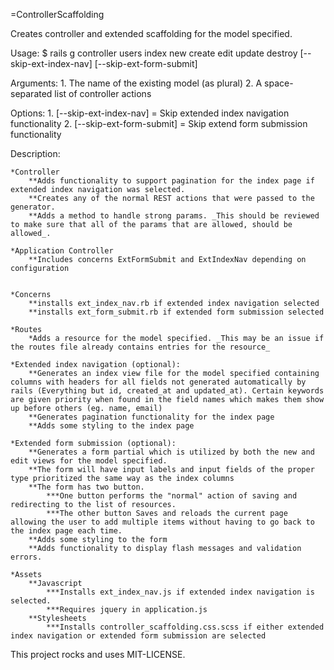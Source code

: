 =ControllerScaffolding

Creates controller and extended scaffolding for the model specified.

Usage: $ rails g controller users index new create edit update destroy 
[--skip-ext-index-nav] [--skip-ext-form-submit]

Arguments: 1. The name of the existing model (as plural)
					 2. A space-separated list of controller actions

Options: 1. [--skip-ext-index-nav] = Skip extended index navigation functionality
         2. [--skip-ext-form-submit] = Skip extend form submission functionality

Description:
	
	*Controller
		**Adds functionality to support pagination for the index page if extended index navigation was selected.
		**Creates any of the normal REST actions that were passed to the generator.
		**Adds a method to handle strong params. _This should be reviewed to make sure that all of the params that are allowed, should be allowed_.

	*Application Controller
		**Includes concerns ExtFormSubmit and ExtIndexNav depending on configuration

	
	*Concerns
		**installs ext_index_nav.rb if extended index navigation selected
		**installs ext_form_submit.rb if extended form submission selected

	*Routes
		*Adds a resource for the model specified. _This may be an issue if the routes file already contains entries for the resource_

	*Extended index navigation (optional):
		**Generates an index view file for the model specified containing columns with headers for all fields not generated automatically by rails (Everything but id, created_at and updated_at). Certain keywords are given priority when found in the field names which makes them show up before others (eg. name, email)
		**Generates pagination functionality for the index page
		**Adds some styling to the index page
	
	*Extended form submission (optional):
		**Generates a form partial which is utilized by both the new and edit views for the model specified.
		**The form will have input labels and input fields of the proper type prioritized the same way as the index columns
		**The form has two button. 
			***One button performs the "normal" action of saving and redirecting to the list of resources.
			***The other button Saves and reloads the current page allowing the user to add multiple items without having to go back to the index page each time.
		**Adds some styling to the form
		**Adds functionality to display flash messages and validation errors.

	*Assets
		**Javascript
			***Installs ext_index_nav.js if extended index navigation is selected.
			***Requires jquery in application.js
		**Stylesheets
			***Installs controller_scaffolding.css.scss if either extended index navigation or extended form submission are selected


This project rocks and uses MIT-LICENSE.